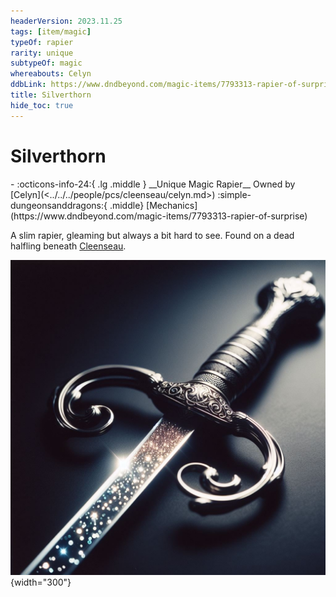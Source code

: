 ```yaml
---
headerVersion: 2023.11.25
tags: [item/magic]
typeOf: rapier
rarity: unique
subtypeOf: magic
whereabouts: Celyn
ddbLink: https://www.dndbeyond.com/magic-items/7793313-rapier-of-surprise
title: Silverthorn
hide_toc: true
---
```


# Silverthorn
<div class="grid cards ext-narrow-margin ext-one-column" markdown>
- :octicons-info-24:{ .lg .middle } __Unique Magic Rapier__  
   Owned by [Celyn](<../../../people/pcs/cleenseau/celyn.md>)  
    :simple-dungeonsanddragons:{ .middle} [Mechanics](https://www.dndbeyond.com/magic-items/7793313-rapier-of-surprise) 
</div>


A slim rapier, gleaming but always a bit hard to see. Found on a dead halfling beneath [Cleenseau](<../../../gazetteer/greater-sembara/sembara/barony-of-aveil/cleenseau-region/cleenseau/cleenseau.md>).

  ![Silverthorn](../../../assets/silverthorn.png){width="300"}

